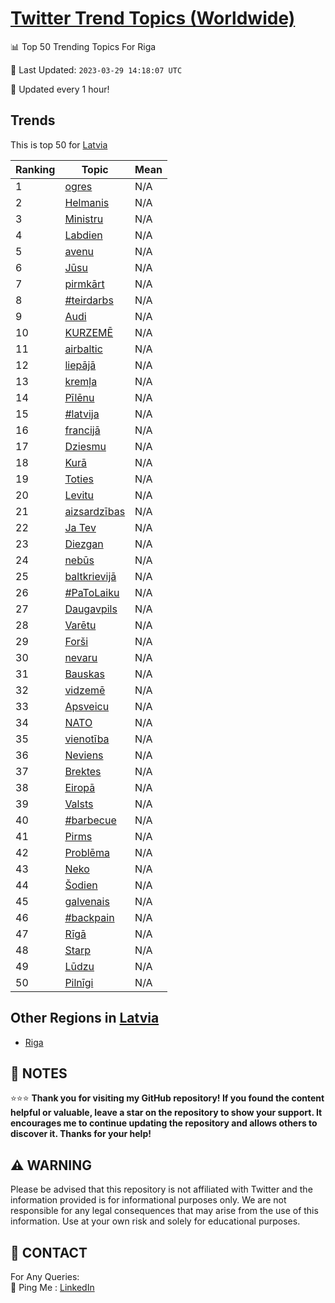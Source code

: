 [Twitter Trend Topics (Worldwide)](https://github.com/ErcinDedeoglu/Twitter-Trend-Topics)
==========


📊 Top 50 Trending Topics For Riga

📆 Last Updated: `2023-03-29 14:18:07 UTC`

🔧 Updated every 1 hour!


## Trends

This is top 50 for [Latvia](</Latvia>)

| Ranking | Topic | Mean |
| ------- | ------------ | ------------ |
| 1 | [ogres](http://twitter.com/search?q=ogres) | N/A |
| 2 | [Helmanis](http://twitter.com/search?q=Helmanis) | N/A |
| 3 | [Ministru](http://twitter.com/search?q=Ministru) | N/A |
| 4 | [Labdien](http://twitter.com/search?q=Labdien) | N/A |
| 5 | [avenu](http://twitter.com/search?q=avenu) | N/A |
| 6 | [Jūsu](http://twitter.com/search?q=J%c5%absu) | N/A |
| 7 | [pirmkārt](http://twitter.com/search?q=pirmk%c4%81rt) | N/A |
| 8 | [#teirdarbs](http://twitter.com/search?q=%23teirdarbs) | N/A |
| 9 | [Audi](http://twitter.com/search?q=Audi) | N/A |
| 10 | [KURZEMĒ](http://twitter.com/search?q=KURZEM%c4%92) | N/A |
| 11 | [airbaltic](http://twitter.com/search?q=airbaltic) | N/A |
| 12 | [liepājā](http://twitter.com/search?q=liep%c4%81j%c4%81) | N/A |
| 13 | [kremļa](http://twitter.com/search?q=krem%c4%bca) | N/A |
| 14 | [Pīlēnu](http://twitter.com/search?q=P%c4%abl%c4%93nu) | N/A |
| 15 | [#latvija](http://twitter.com/search?q=%23latvija) | N/A |
| 16 | [francijā](http://twitter.com/search?q=francij%c4%81) | N/A |
| 17 | [Dziesmu](http://twitter.com/search?q=Dziesmu) | N/A |
| 18 | [Kurā](http://twitter.com/search?q=Kur%c4%81) | N/A |
| 19 | [Toties](http://twitter.com/search?q=Toties) | N/A |
| 20 | [Levitu](http://twitter.com/search?q=Levitu) | N/A |
| 21 | [aizsardzības](http://twitter.com/search?q=aizsardz%c4%abbas) | N/A |
| 22 | [Ja Tev](http://twitter.com/search?q=Ja+Tev) | N/A |
| 23 | [Diezgan](http://twitter.com/search?q=Diezgan) | N/A |
| 24 | [nebūs](http://twitter.com/search?q=neb%c5%abs) | N/A |
| 25 | [baltkrievijā](http://twitter.com/search?q=baltkrievij%c4%81) | N/A |
| 26 | [#PaToLaiku](http://twitter.com/search?q=%23PaToLaiku) | N/A |
| 27 | [Daugavpils](http://twitter.com/search?q=Daugavpils) | N/A |
| 28 | [Varētu](http://twitter.com/search?q=Var%c4%93tu) | N/A |
| 29 | [Forši](http://twitter.com/search?q=For%c5%a1i) | N/A |
| 30 | [nevaru](http://twitter.com/search?q=nevaru) | N/A |
| 31 | [Bauskas](http://twitter.com/search?q=Bauskas) | N/A |
| 32 | [vidzemē](http://twitter.com/search?q=vidzem%c4%93) | N/A |
| 33 | [Apsveicu](http://twitter.com/search?q=Apsveicu) | N/A |
| 34 | [NATO](http://twitter.com/search?q=NATO) | N/A |
| 35 | [vienotība](http://twitter.com/search?q=vienot%c4%abba) | N/A |
| 36 | [Neviens](http://twitter.com/search?q=Neviens) | N/A |
| 37 | [Brektes](http://twitter.com/search?q=Brektes) | N/A |
| 38 | [Eiropā](http://twitter.com/search?q=Eirop%c4%81) | N/A |
| 39 | [Valsts](http://twitter.com/search?q=Valsts) | N/A |
| 40 | [#barbecue](http://twitter.com/search?q=%23barbecue) | N/A |
| 41 | [Pirms](http://twitter.com/search?q=Pirms) | N/A |
| 42 | [Problēma](http://twitter.com/search?q=Probl%c4%93ma) | N/A |
| 43 | [Neko](http://twitter.com/search?q=Neko) | N/A |
| 44 | [Šodien](http://twitter.com/search?q=%c5%a0odien) | N/A |
| 45 | [galvenais](http://twitter.com/search?q=galvenais) | N/A |
| 46 | [#backpain](http://twitter.com/search?q=%23backpain) | N/A |
| 47 | [Rīgā](http://twitter.com/search?q=R%c4%abg%c4%81) | N/A |
| 48 | [Starp](http://twitter.com/search?q=Starp) | N/A |
| 49 | [Lūdzu](http://twitter.com/search?q=L%c5%abdzu) | N/A |
| 50 | [Pilnīgi](http://twitter.com/search?q=Piln%c4%abgi) | N/A |



## Other Regions in [Latvia](</Latvia>)

* [Riga](</Latvia/Riga.md>)



## 📝 NOTES

⭐⭐⭐ **Thank you for visiting my GitHub repository! If you found the content helpful or valuable, leave a star on the repository to show your support. It encourages me to continue updating the repository and allows others to discover it. Thanks for your help!**


## ⚠️ WARNING

Please be advised that this repository is not affiliated with Twitter and the information provided is for informational purposes only. We are not responsible for any legal consequences that may arise from the use of this information. Use at your own risk and solely for educational purposes.


## 📨 CONTACT

 For Any Queries:  
            🏓 Ping Me : [LinkedIn](https://www.linkedin.com/in/ercindedeoglu/)

